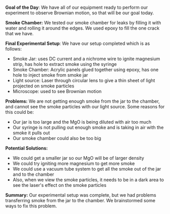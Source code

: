 
**Goal of the Day**: We have all of our equipment ready to perform our experiment to observe Brownian motion, so that will be our goal today.

**Smoke Chamber:** We tested our smoke chamber for leaks by filling it with water and rolling it around the edges. We used epoxy to fill the one crack that we have.

**Final Experimental Setup**: We have our setup completed which is as follows:
- Smoke Jar: uses DC current and a nichrome wire to ignite magnesium strip, has hole to extract smoke using the syringe
- Smoke Chamber: Acrylic panels glued together using epoxy, has one hole to inject smoke from smoke jar
- Light source: Laser through circular lens to give a thin sheet of light projected on smoke particles
- Microscope: used to see Brownian motion 

**Problems:** We are not getting enough smoke from the jar to the chamber, and cannot see the smoke particles with our light source. Some reasons for this could be:
- Our jar is too large and the MgO is being diluted with air too much
- Our syringe is not pulling out enough smoke and is taking in air with the smoke it pulls out 
- Our smoke chamber could also be too big

**Potential Solutions:**
- We could get a smaller jar so our MgO will be of larger density 
- We could try igniting more magnesium to get more smoke
- We could use a vacuum tube system to get all the smoke out of the jar and to the chamber
- Also, when we view the smoke particles, it needs to be in a dark area to see the laser's effect on the smoke particles

**Summary:** Our experimental setup was complete, but we had problems transferring smoke from the jar to the chamber. We brainstormed some ways to fix this problem.



